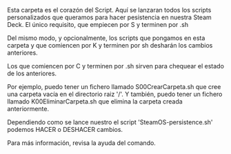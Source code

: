 Esta carpeta es el corazón del Script. Aquí se lanzaran todos los scripts personalizados que queramos para hacer pesistencia en nuestra Steam Deck.
El único requisito, que empiecen por S y terminen por .sh

Del mismo modo, y opcionalmente, los scripts que pongamos en esta carpeta y que comiencen por K y terminen por sh desharán los cambios anteriores.

Los que comiencen por C y terminen por .sh sirven para chequear el estado de los anteriores.

Por ejemplo, puedo tener un fichero llamado S00CrearCarpeta.sh que cree una carpeta vacía en el directorio raiz '/'.
Y también, puedo tener un fichero llamado K00EliminarCarpeta.sh que elimina la carpeta creada anteriormente.

Dependiendo como se lance nuestro el script 'SteamOS-persistence.sh' podemos HACER o DESHACER cambios.

Para más información, revisa la ayuda del comando.
